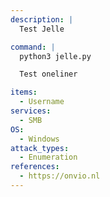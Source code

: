 ```yaml
---
description: |
  Test Jelle

command: |
  python3 jelle.py

  Test oneliner

items:
  - Username
services:
  - SMB
OS:
  - Windows
attack_types:
  - Enumeration
references:
  - https://onvio.nl
---
```

